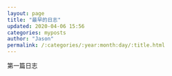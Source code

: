 ```yaml
---
layout: page
title: "最早的日志"
updated: 2020-04-06 15:56
categories: myposts
author: "Jason"
permalink: /:categories/:year:month:day/:title.html
---
```


第一篇日志
